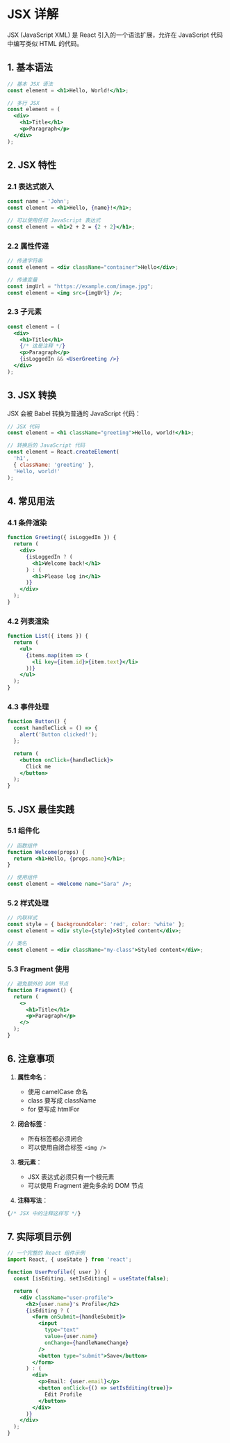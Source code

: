 # JSX 详解

JSX (JavaScript XML) 是 React 引入的一个语法扩展，允许在 JavaScript 代码中编写类似 HTML 的代码。

## 1. 基本语法

```jsx
// 基本 JSX 语法
const element = <h1>Hello, World!</h1>;

// 多行 JSX
const element = (
  <div>
    <h1>Title</h1>
    <p>Paragraph</p>
  </div>
);
```

## 2. JSX 特性

### 2.1 表达式嵌入

```jsx
const name = 'John';
const element = <h1>Hello, {name}!</h1>;

// 可以使用任何 JavaScript 表达式
const element = <h1>2 + 2 = {2 + 2}</h1>;
```

### 2.2 属性传递

```jsx
// 传递字符串
const element = <div className="container">Hello</div>;

// 传递变量
const imgUrl = "https://example.com/image.jpg";
const element = <img src={imgUrl} />;
```

### 2.3 子元素

```jsx
const element = (
  <div>
    <h1>Title</h1>
    {/* 这是注释 */}
    <p>Paragraph</p>
    {isLoggedIn && <UserGreeting />}
  </div>
);
```

## 3. JSX 转换

JSX 会被 Babel 转换为普通的 JavaScript 代码：

```jsx
// JSX 代码
const element = <h1 className="greeting">Hello, world!</h1>;

// 转换后的 JavaScript 代码
const element = React.createElement(
  'h1',
  { className: 'greeting' },
  'Hello, world!'
);
```

## 4. 常见用法

### 4.1 条件渲染

```jsx
function Greeting({ isLoggedIn }) {
  return (
    <div>
      {isLoggedIn ? (
        <h1>Welcome back!</h1>
      ) : (
        <h1>Please log in</h1>
      )}
    </div>
  );
}
```

### 4.2 列表渲染

```jsx
function List({ items }) {
  return (
    <ul>
      {items.map(item => (
        <li key={item.id}>{item.text}</li>
      ))}
    </ul>
  );
}
```

### 4.3 事件处理

```jsx
function Button() {
  const handleClick = () => {
    alert('Button clicked!');
  };

  return (
    <button onClick={handleClick}>
      Click me
    </button>
  );
}
```

## 5. JSX 最佳实践

### 5.1 组件化

```jsx
// 函数组件
function Welcome(props) {
  return <h1>Hello, {props.name}</h1>;
}

// 使用组件
const element = <Welcome name="Sara" />;
```

### 5.2 样式处理

```jsx
// 内联样式
const style = { backgroundColor: 'red', color: 'white' };
const element = <div style={style}>Styled content</div>;

// 类名
const element = <div className="my-class">Styled content</div>;
```

### 5.3 Fragment 使用

```jsx
// 避免额外的 DOM 节点
function Fragment() {
  return (
    <>
      <h1>Title</h1>
      <p>Paragraph</p>
    </>
  );
}
```

## 6. 注意事项

1. **属性命名**：

   - 使用 camelCase 命名
   - class 要写成 className
   - for 要写成 htmlFor
2. **闭合标签**：

   - 所有标签都必须闭合
   - 可以使用自闭合标签 `<img />`
3. **根元素**：

   - JSX 表达式必须只有一个根元素
   - 可以使用 Fragment 避免多余的 DOM 节点
4. **注释写法**：

```jsx
{/* JSX 中的注释这样写 */}
```

## 7. 实际项目示例

```jsx
// 一个完整的 React 组件示例
import React, { useState } from 'react';

function UserProfile({ user }) {
  const [isEditing, setIsEditing] = useState(false);

  return (
    <div className="user-profile">
      <h2>{user.name}'s Profile</h2>
      {isEditing ? (
        <form onSubmit={handleSubmit}>
          <input
            type="text"
            value={user.name}
            onChange={handleNameChange}
          />
          <button type="submit">Save</button>
        </form>
      ) : (
        <div>
          <p>Email: {user.email}</p>
          <button onClick={() => setIsEditing(true)}>
            Edit Profile
          </button>
        </div>
      )}
    </div>
  );
}
```
